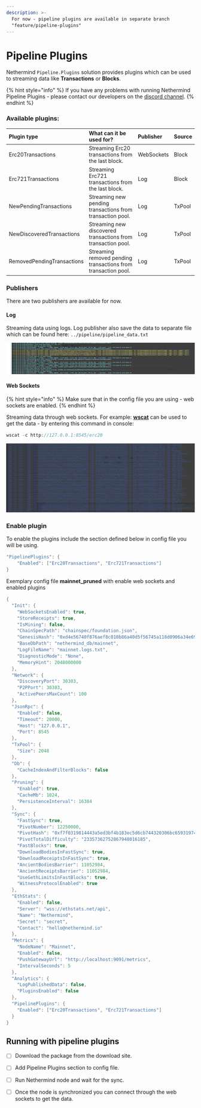 ```yaml
---
description: >-
  For now - pipeline plugins are available in separate branch
  "feature/pipeline-plugins"
---
```


# Pipeline Plugins

Nethermind `Pipeline.Plugins` solution provides plugins which can be used to streaming data like **Transactions** or **Blocks**.

{% hint style="info" %}
If you have any problems with running Nethermind Pipeline Plugins - please contact our developers on the [discord channel](https://discord.com/invite/PaCMRFdvWT).
{% endhint %}

### Available plugins:

| Plugin type | What can it be used for? | Publisher | Source |
| :--- | :--- | :--- | :--- |
| Erc20Transactions | Streaming Erc20 transactions from the last block. | WebSockets | Block |
| Erc721Transactions | Streaming Erc721 transactions from the last block. | Log | Block |
| NewPendingTransactions | Streaming new pending transactions from transaction pool. | Log | TxPool |
| NewDiscoveredTransactions | Streaming new discovered transactions from transaction pool. | Log | TxPool |
| RemovedPendingTransactions | Streaming removed pending transactions from transaction pool. | Log | TxPool |

### Publishers

There are two publishers are available for now.

#### Log

Streaming data using logs. Log publisher also save the data to separate file which can be found here: `../pipeline/pipeline_data.txt`

![Data from Erc721 plugin streaming through log publisher.](../../.gitbook/assets/image%20%28152%29.png)

#### Web Sockets

{% hint style="info" %}
Make sure that in the config file you are using - web sockets are enabled.
{% endhint %}

Streaming data through web sockets. For example: [**wscat**](https://github.com/websockets/wscat) can be used to get the data - by entering this command in console:

```csharp
wscat -c http://127.0.0.1:8545/erc20
```

![Data from Erc20 plugin streaming through web sockets publisher.](../../.gitbook/assets/image%20%2820%29.png)

### Enable plugin

To enable the plugins include the section defined below in config file you will be using.

```csharp
"PipelinePlugins": { 
    "Enabled": ["Erc20Transactions", "Erc721Transactions"] 
}
```

Exemplary config file **mainnet\_pruned** with enable web sockets and enabled plugins

```csharp
{
  "Init": {
    "WebSocketsEnabled": true,
    "StoreReceipts": true,
    "IsMining": false,
    "ChainSpecPath": "chainspec/foundation.json",
    "GenesisHash": "0xd4e56740f876aef8c010b86a40d5f56745a118d0906a34e69aec8c0db1cb8fa3",
    "BaseDbPath": "nethermind_db/mainnet",
    "LogFileName": "mainnet.logs.txt",
    "DiagnosticMode": "None",
    "MemoryHint": 2048000000
  },
  "Network": {
    "DiscoveryPort": 30303,
    "P2PPort": 30303,
    "ActivePeersMaxCount": 100
  },
  "JsonRpc": {
    "Enabled": false,
    "Timeout": 20000,
    "Host": "127.0.0.1",
    "Port": 8545
  },
  "TxPool": {
    "Size": 2048
  },
  "Db": {
    "CacheIndexAndFilterBlocks": false
  },
  "Pruning": {
    "Enabled": true,
    "CacheMb": 1024,
    "PersistenceInterval": 16384
  },
  "Sync": {
    "FastSync": true,
    "PivotNumber": 12250000,
    "PivotHash": "0xf7f0319814443a5ed3bf4b183ec5d6cb744320306bc659319744d8dcb34203fd",
    "PivotTotalDifficulty": "23357362752867948016185",
    "FastBlocks": true,
    "DownloadBodiesInFastSync": true,
    "DownloadReceiptsInFastSync": true,
    "AncientBodiesBarrier": 11052984,
    "AncientReceiptsBarrier": 11052984,
    "UseGethLimitsInFastBlocks": true,
    "WitnessProtocolEnabled": true
  },
  "EthStats": {
    "Enabled": false,
    "Server": "wss://ethstats.net/api",
    "Name": "Nethermind",
    "Secret": "secret",
    "Contact": "hello@nethermind.io"
  },
  "Metrics": {
    "NodeName": "Mainnet",
    "Enabled": false,
    "PushGatewayUrl": "http://localhost:9091/metrics",
    "IntervalSeconds": 5
  },
  "Analytics": {
    "LogPublishedData": false,
    "PluginsEnabled": false
  },
  "PipelinePlugins": { 
    "Enabled": ["Erc20Transactions", "Erc721Transactions"] 
  }
}
```

## Running with pipeline plugins

* [ ] Download the package from the download site.
* [ ] Add Pipeline Plugins section to config file.
* [ ] Run Nethermind node and wait for the sync.
* [ ] Once the node is synchronized you can connect through the web sockets to get the data.

